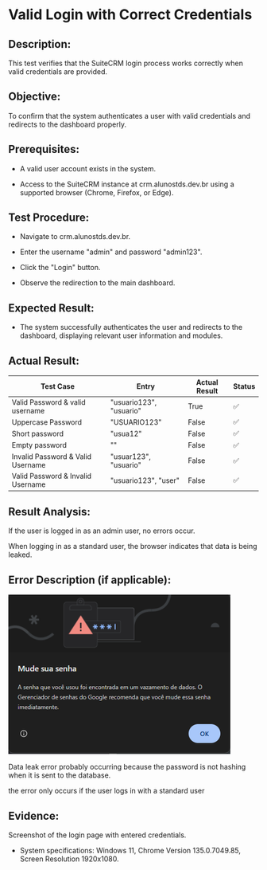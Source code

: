 # Valid Login with Correct Credentials  
## Description: 
This test verifies that the SuiteCRM login process works correctly when valid credentials are provided.
## Objective:
To confirm that the system authenticates a user with valid credentials and redirects to the dashboard properly.

## Prerequisites:
* A valid user account exists in the system.

* Access to the SuiteCRM instance at crm.alunostds.dev.br using a supported browser (Chrome, Firefox, or Edge).

## Test Procedure:


* Navigate to crm.alunostds.dev.br.

* Enter the username "admin" and password "admin123".

* Click the "Login" button.

* Observe the redirection to the main dashboard.

## Expected Result:

* The system successfully authenticates the user and redirects to the dashboard, displaying relevant user information and modules.

## Actual Result:

| Test Case                | Entry       | Actual Result          | Status |
|------------------------------|---------------|--------------------------|--------|
| Valid Password & valid username | "usuario123", "usuario"  | True                     | ✅     |
| Uppercase Password          | "USUARIO123"    | False                    | ✅     |
| Short password                  | "usua12"       | False                    | ✅     |
| Empty password                  | ""            | False                    | ✅    |
| Invalid Password & Valid Username | "usuar123", "usuario"| False                    | ✅     |
| Valid Password & Invalid Username | "usuario123", "user" | False                    | ✅     |



## Result Analysis:

If the user is logged in as an admin user, no errors occur.


When logging in as a standard user, the browser indicates that data is being leaked.

## Error Description (if applicable):

![vazamento de dados](/images/testCase01/dataLeaked.png)

Data leak error probably occurring because the password is not hashing when it is sent to the database.

the error only occurs if the user logs in with a standard user

## Evidence:

Screenshot of the login page with entered credentials.

* System specifications: Windows 11, Chrome Version 135.0.7049.85, Screen Resolution 1920x1080.
